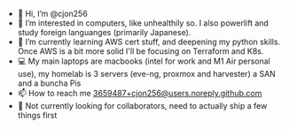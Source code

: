 - 👋 Hi, I’m @cjon256
- 👀 I’m interested in computers, like unhealthily so. I also powerlift and study foreign languanges (primarily Japanese).
- 🌱 I’m currently learning AWS cert stuff, and deepening my python skills. Once AWS is a bit more solid I'll be focusing on Terraform and K8s.
- 💻 My main laptops are macbooks (intel for work and M1 Air personal use), my homelab is 3 servers (eve-ng, proxmox and harvester) a SAN and a buncha Pis
- 📫 How to reach me  3659487+cjon256@users.noreply.github.com
- 💞️ Not currently looking for collaborators, need to actually ship a few things first

<!---
cjon256/cjon256 is a ✨ special ✨ repository because its `README.md` (this file) appears on your GitHub profile.
You can click the Preview link to take a look at your changes.
--->

